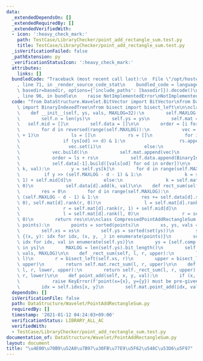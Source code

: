 ```yaml
---
data:
  _extendedDependsOn: []
  _extendedRequiredBy: []
  _extendedVerifiedWith:
  - icon: ':heavy_check_mark:'
    path: TestCase/LibraryChecker/point_add_rectangle_sum.test.py
    title: TestCase/LibraryChecker/point_add_rectangle_sum.test.py
  _isVerificationFailed: false
  _pathExtension: py
  _verificationStatusIcon: ':heavy_check_mark:'
  attributes:
    links: []
  bundledCode: "Traceback (most recent call last):\n  File \"/opt/hostedtoolcache/Python/3.9.6/x64/lib/python3.9/site-packages/onlinejudge_verify/documentation/build.py\"\
    , line 71, in _render_source_code_stat\n    bundled_code = language.bundle(stat.path,\
    \ basedir=basedir, options={'include_paths': [basedir]}).decode()\n  File \"/opt/hostedtoolcache/Python/3.9.6/x64/lib/python3.9/site-packages/onlinejudge_verify/languages/python.py\"\
    , line 96, in bundle\n    raise NotImplementedError\nNotImplementedError\n"
  code: "from DataStructure.Wavelet.BitVector import BitVector\nfrom DataStructure.BinaryIndexedTree.PointAddRangeSum\
    \ import BinaryIndexedTree\nfrom bisect import bisect_left\n\n\nclass PointAddRectangleSum:\n\
    \    def __init__(self, ys, vals, MAXLOG=32):\n        self.MAXLOG = MAXLOG\n\
    \        self.n = len(ys)\n        self.ys = ys\n        self.mat = []\n     \
    \   self.mid = []\n        self.data = []\n\n        order = [i for i in range(self.n)]\n\
    \        for d in reversed(range(self.MAXLOG)):\n            vec = BitVector(self.n\
    \ + 1)\n            ls = []\n            rs = []\n            for i, od in enumerate(order):\n\
    \                if (ys[od] >> d) & 1:\n                    rs.append(od)\n  \
    \                  vec.set(i)\n                else:\n                    ls.append(od)\n\
    \            vec.build()\n            self.mat.append(vec)\n            self.mid.append(len(ls))\n\
    \            order = ls + rs\n            self.data.append(BinaryIndexedTree(self.n))\n\
    \            self.data[-1].build([vals[od] for od in order])\n\n    def point_add(self,\
    \ k, val):\n        y = self.ys[k]\n        for d in range(self.MAXLOG):\n   \
    \         if y >> (self.MAXLOG - d - 1) & 1:\n                k = self.mat[d].rank(k,\
    \ 1) + self.mid[d]\n            else:\n                k = self.mat[d].rank(k,\
    \ 0)\n            self.data[d].add(k, val)\n\n    def rect_sum(self, l, r, upper):\n\
    \        res = 0\n        for d in range(self.MAXLOG):\n            if upper >>\
    \ (self.MAXLOG - d - 1) & 1:\n                res += self.data[d].sum(self.mat[d].rank(l,\
    \ 0), self.mat[d].rank(r, 0))\n                l = self.mat[d].rank(l, 1) + self.mid[d]\n\
    \                r = self.mat[d].rank(r, 1) + self.mid[d]\n            else:\n\
    \                l = self.mat[d].rank(l, 0)\n                r = self.mat[d].rank(r,\
    \ 0)\n        return res\n\n\nclass CompressedPointAddRectangleSum:\n    def __init__(self,\
    \ points):\n        points = sorted(points)\n        xs, ys, vals = zip(*points)\n\
    \        self.xs = xs\n        self.ys = sorted(set(ys))\n        self.idxs =\
    \ {(x, y): idx for idx, (x, y, _) in enumerate(points)}\n        self.comp = {val:\
    \ idx for idx, val in enumerate(self.ys)}\n        ys = [self.comp[val] for val\
    \ in ys]\n        MAXLOG = len(self.ys).bit_length()\n        self.mat = PointAddRectangleSum(ys,\
    \ vals, MAXLOG)\n\n    def _rect_sum(self, l, r, upper):\n        l = bisect_left(self.xs,\
    \ l)\n        r = bisect_left(self.xs, r)\n        upper = bisect_left(self.ys,\
    \ upper)\n        return self.mat.rect_sum(l, r, upper)\n\n    def rect_sum(self,\
    \ l, r, lower, upper):\n        return self._rect_sum(l, r, upper) - self._rect_sum(l,\
    \ r, lower)\n\n    def point_add(self, x, y, val):\n        if (x, y) not in self.idxs:\n\
    \            raise KeyError(f'point(x={x}, y={y}) must be pre-given as an argument')\n\
    \        idx = self.idxs[x, y]\n        self.mat.point_add(idx, val)\n"
  dependsOn: []
  isVerificationFile: false
  path: DataStructure/Wavelet/PointAddRectangleSum.py
  requiredBy: []
  timestamp: '2021-01-12 04:24:03+09:00'
  verificationStatus: LIBRARY_ALL_AC
  verifiedWith:
  - TestCase/LibraryChecker/point_add_rectangle_sum.test.py
documentation_of: DataStructure/Wavelet/PointAddRectangleSum.py
layout: document
title: "\u4E00\u70B9\u52A0\u7B97\u30FB\u77E9\u5F62\u548C\u53D6\u5F97"
---
```

